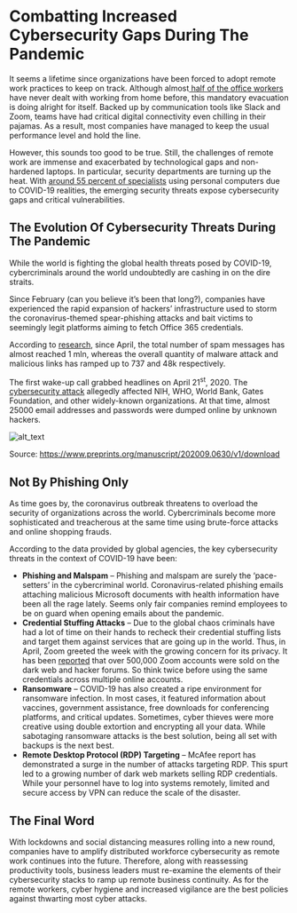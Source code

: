 
# Combatting Increased Cybersecurity Gaps During The Pandemic

It seems a lifetime since organizations have been forced to adopt remote work practices to keep on track. Although almost[ half of the office workers](https://engage.morphisec.com/wfh-employee-cybersecurity-threat-index) have never dealt with working from home before, this mandatory evacuation is doing alright for itself. Backed up by communication tools like Slack and Zoom, teams have had critical digital connectivity even chilling in their pajamas. As a result, most companies have managed to keep the usual performance level and hold the line.  

However, this sounds too good to be true. Still, the challenges of remote work are immense and exacerbated by technological gaps and non-hardened laptops. In particular, security departments are turning up the heat. With [around 55 percent of specialists](https://www.techrepublic.com/article/security-faux-pas-56-of-employees-use-personal-computers-to-wfh/#:~:text=During%20this%20unexpected%20remote%20work,protocols%20are%20on%20their%20devices.) using personal computers due to COVID-19 realities, the emerging security threats expose cybersecurity gaps and critical vulnerabilities.  


## The Evolution Of Cybersecurity Threats During The Pandemic

While the world is fighting the global health threats posed by COVID-19, cybercriminals around the world undoubtedly are cashing in on the dire straits.

 Since February (can you believe it’s been that long?), companies have experienced the rapid expansion of hackers’ infrastructure used to storm the coronavirus-themed spear-phishing attacks and bait victims to seemingly legit platforms aiming to fetch Office 365 credentials.

According to [research](https://www.preprints.org/manuscript/202009.0630/v1/download), since April, the total number of spam messages has almost reached 1 mln, whereas the overall quantity of malware attack and malicious links has ramped up to 737 and 48k respectively.

The first wake-up call grabbed headlines on April 21<sup>st</sup>, 2020. The [cybersecurity attack](https://www.washingtonpost.com/technology/2020/04/21/nearly-25000-email-addresses-passwords-allegedly-nih-who-gates-foundation-are-dumped-online/) allegedly affected NIH, WHO, World Bank, Gates Foundation, and other widely-known organizations. At that time, almost 25000 email addresses and passwords were dumped online by unknown hackers.  



![alt_text](images/image1.png "image_tooltip")


Source: https://www.preprints.org/manuscript/202009.0630/v1/download


## Not By Phishing Only

As time goes by, the coronavirus outbreak threatens to overload the security of organizations across the world. Cybercriminals become more sophisticated and treacherous at the same time using brute-force attacks and online shopping frauds.

According to the data provided by global agencies, the key cybersecurity threats in the context of COVID-19 have been:



*   **Phishing and Malspam** – Phishing and malspam are surely the ‘pace-setters’ in the cybercriminal world. Coronavirus-related phishing emails attaching malicious Microsoft documents with health information have been all the rage lately. Seems only fair companies remind employees to be on guard when opening emails about the pandemic.
*   **Credential Stuffing Attacks** –   Due to the global chaos criminals have had a lot of time on their hands to recheck their credential stuffing lists and target them against services that are going up in the world. Thus, in April, Zoom greeted the week with the growing concern for its privacy. It has been [reported](https://www.bleepingcomputer.com/news/security/over-500-000-zoom-accounts-sold-on-hacker-forums-the-dark-web/) that over 500,000 Zoom accounts were sold on the dark web and hacker forums.  So think twice before using the same credentials across multiple online accounts.
*   **Ransomware** – COVID-19 has also created a ripe environment for ransomware infection. In most cases, it featured information about vaccines, government assistance, free downloads for conferencing platforms, and critical updates. Sometimes, cyber thieves were more creative using double extortion and encrypting all your data. While sabotaging ransomware attacks is the best solution, being all set with backups is the next best.
*   **Remote Desktop Protocol (RDP) Targeting** – McAfee report has demonstrated a surge in the number of attacks targeting RDP. This spurt led to a growing number of dark web markets selling RDP credentials. While your personnel have to log into systems remotely, limited and secure access by VPN can reduce the scale of the disaster.


## The Final Word

With lockdowns and social distancing measures rolling into a new round, companies have to amplify distributed workforce cybersecurity as remote work continues into the future. Therefore, along with reassessing productivity tools, business leaders must re-examine the elements of their cybersecurity stacks to ramp up remote business continuity. As for the remote workers, cyber hygiene and increased vigilance are the best policies against thwarting most cyber attacks. 